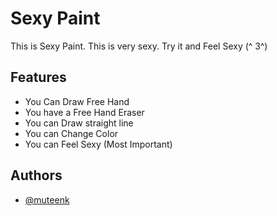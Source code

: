 
# Sexy Paint

This is Sexy Paint. This is very sexy. Try it and Feel Sexy (^ 3^)


## Features

- You Can Draw Free Hand
- You have a Free Hand Eraser
- You can Draw straight line
- You can Change Color
- You can Feel Sexy (Most Important)

  
## Authors

- [@muteenk](https://www.github.com/muteenk)

  